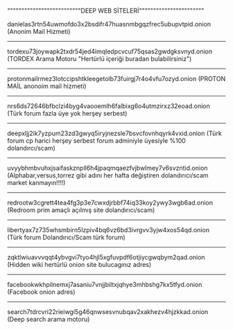 """"""""""""""""""""""""""DEEP WEB SİTELERİ"""""""""""""""""""""""

danielas3rtn54uwmofdo3x2bsdifr47huasnmbgqzfrec5ubupvtpid.onion (Anonim Mail Hizmeti)

---------------------------------------------------------------------------------------------------------------------------------

tordexu73joywapk2txdr54jed4imqledpcvcuf75qsas2gwdgksvnyd.onion (TORDEX Arama Motoru "Hertürlü içeriği buradan bulabilirsiniz")

---------------------------------------------------------------------------------------------------------------------------------

protonmailrmez3lotccipshtkleegetolb73fuirgj7r4o4vfu7ozyd.onion (PROTON MAİL anonoim mail hizmeti)

---------------------------------------------------------------------------------------------------------------------------------

nrs6ds72646bfbclzi4byg4vaooemlh6falbixg6o4utmzirxz32eoad.onion (Türk forum fazla üye yok herşey serbest)

---------------------------------------------------------------------------------------------------------------------------------

deepxljj2ik7yzpum23zd3gwyq5iryjnezsle7bsvcfovnhqyrk4vxid.onion (Türk forum cp harici herşey serbest forum adminiyle üyesiyle %100 dolandırcı/scam)

---------------------------------------------------------------------------------------------------------------------------------

uvyybhmbvuhxjsaifaskznpll6h4jpaqmqaezfvjbwlmey7v6svzntid.onion (Alphabar,versus,torrez gibi adını her hafta değiştiren dolandırıcı/scam market kanmayın!!!!)

---------------------------------------------------------------------------------------------------------------------------------

redrootw3cgrett4tea4fg3p3e7cwxdjrbbf74iq33koy2ywy3wgb6ad.onion (Redroom prim amaçlı açılmış site dolandırıcı/scam)

---------------------------------------------------------------------------------------------------------------------------------

libertyax7z735whsmbirn5lzpiv4bq6vz6bd3ivrgvv3yjw4xos54qd.onion (Türk forum Dolandırıcı/Scam türk forum)

---------------------------------------------------------------------------------------------------------------------------------

zqktlwiuavvvqqt4ybvgvi7tyo4hjl5xgfuvpdf6otjiycgwqbym2qad.onion (Hidden wiki hertürlü onion site bulucagınız adres)

---------------------------------------------------------------------------------------------------------------------------------

facebookwkhpilnemxj7asaniu7vnjjbiltxjqhye3mhbshg7kx5tfyd.onion (Facebook onion adres)

---------------------------------------------------------------------------------------------------------------------------------

search7tdrcvri22rieiwgi5g46qnwsesvnubqav2xakhezv4hjzkkad.onion (Deep search arama motoru)
